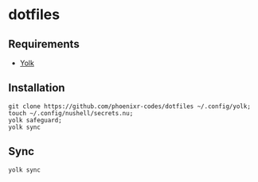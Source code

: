 # dotfiles

## Requirements

- [Yolk][]

## Installation

```nushell
git clone https://github.com/phoenixr-codes/dotfiles ~/.config/yolk;
touch ~/.config/nushell/secrets.nu;
yolk safeguard;
yolk sync
```

## Sync

```console
yolk sync
```

[Yolk]: https://elkowar.github.io/yolk/

